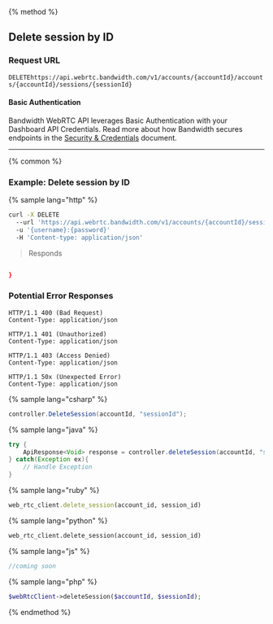 {% method %}

## Delete session by ID


### Request URL
<code class="delete">DELETE</code>`https://api.webrtc.bandwidth.com/v1/accounts/{accountId}/accounts/{accountId}/sessions/{sessionId}`

#### Basic Authentication

Bandwidth WebRTC API leverages Basic Authentication with your Dashboard API Credentials. Read more about how Bandwidth secures endpoints in the [Security & Credentials](../../../guides/accountCredentials.md) document.

---




{% common %}

### Example: Delete session by ID

{% sample lang="http" %}
```bash
curl -X DELETE 
  --url 'https://api.webrtc.bandwidth.com/v1/accounts/{accountId}/sessions/{sessionId}' 
  -u '{username}:{password}' 
  -H 'Content-type: application/json' 
```

> Responds

```json

}
```

### Potential Error Responses

```http
HTTP/1.1 400 (Bad Request)
Content-Type: application/json
```

```http
HTTP/1.1 401 (Unauthorized)
Content-Type: application/json
```

```http
HTTP/1.1 403 (Access Denied)
Content-Type: application/json
```

```http
HTTP/1.1 50x (Unexpected Error)
Content-Type: application/json
```

{% sample lang="csharp" %}

```csharp
controller.DeleteSession(accountId, "sessionId");
```

{% sample lang="java" %}

```java
try {
    ApiResponse<Void> response = controller.deleteSession(accountId, "sessionId");
} catch(Exception ex){
    // Handle Exception
}
```

{% sample lang="ruby" %}

```ruby
web_rtc_client.delete_session(account_id, session_id)
```

{% sample lang="python" %}

```python
web_rtc_client.delete_session(account_id, session_id)
```

{% sample lang="js" %}

```js
//coming soon
```

{% sample lang="php" %}

```php
$webRtcClient->deleteSession($accountId, $sessionId);
```

{% endmethod %}
